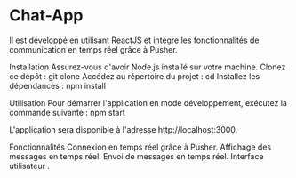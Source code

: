 # Chat-App
Il est développé en utilisant ReactJS et intègre les fonctionnalités de communication en temps réel grâce à Pusher.

Installation
Assurez-vous d'avoir Node.js installé sur votre machine.
Clonez ce dépôt : git clone 
Accédez au répertoire du projet : cd 
Installez les dépendances : npm install

Utilisation
Pour démarrer l'application en mode développement, exécutez la commande suivante : npm start


L'application sera disponible à l'adresse http://localhost:3000.

Fonctionnalités
Connexion en temps réel grâce à Pusher.
Affichage des messages en temps réel.
Envoi de messages en temps réel.
Interface utilisateur .
